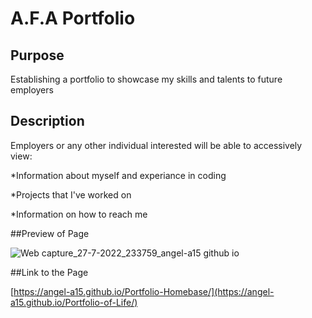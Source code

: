 # A.F.A Portfolio

## Purpose
Establishing a portfolio to showcase my skills and talents to future employers 

## Description
Employers or any other individual interested will be able to accessively view:

*Information about myself and experiance in coding

*Projects that I've worked on

*Information on how to reach me

##Preview of Page

![Web capture_27-7-2022_233759_angel-a15 github io](https://user-images.githubusercontent.com/106582411/181421884-b4de3b35-ac58-434f-b3c6-51a023bd25b7.jpeg)



##Link to the Page

[https://angel-a15.github.io/Portfolio-Homebase/](https://angel-a15.github.io/Portfolio-of-Life/)
